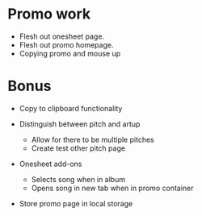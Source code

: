 # Promo work
* Flesh out onesheet page.
* Flesh out promo homepage.
* Copying promo and mouse up 

# Bonus
* Copy to clipboard functionality

* Distinguish between pitch and artup
    * Allow for there to be multiple pitches
    * Create test other pitch page

* Onesheet add-ons
    * Selects song when in album
    * Opens song in new tab when in promo container


* Store promo page in local storage
